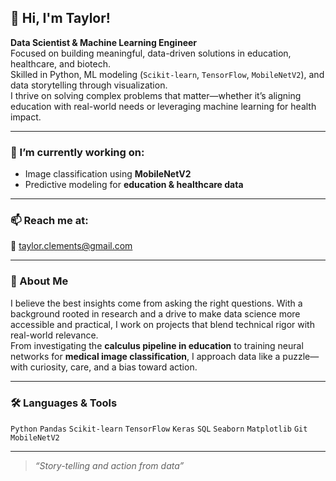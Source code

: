 ## 👋 Hi, I'm Taylor!

**Data Scientist & Machine Learning Engineer**  
Focused on building meaningful, data-driven solutions in education, healthcare, and biotech.  
Skilled in Python, ML modeling (`Scikit-learn`, `TensorFlow`, `MobileNetV2`), and data storytelling through visualization.  
I thrive on solving complex problems that matter—whether it’s aligning education with real-world needs or leveraging machine learning for health impact.

---

### 🔭 I’m currently working on:
- Image classification using **MobileNetV2**
- Predictive modeling for **education & healthcare data**

---

### 📫 Reach me at:
📧 taylor.clements@gmail.com

---

### 📄 About Me
I believe the best insights come from asking the right questions. With a background rooted in research and a drive to make data science more accessible and practical, I work on projects that blend technical rigor with real-world relevance.  
From investigating the **calculus pipeline in education** to training neural networks for **medical image classification**, I approach data like a puzzle—with curiosity, care, and a bias toward action.

---

### 🛠️ Languages & Tools
`Python` `Pandas` `Scikit-learn` `TensorFlow` `Keras` `SQL` `Seaborn` `Matplotlib` `Git` `MobileNetV2`

---

> _“Story-telling and action from data”_